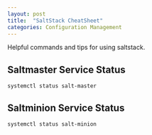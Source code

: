 ```yaml
---
layout: post
title:  "SaltStack CheatSheet"
categories: Configuration Management
---
```


Helpful commands and tips for using saltstack.

Saltmaster Service Status
---
```
systemctl status salt-master
```

Saltminion Service Status
---
```
systemctl status salt-minion
```
